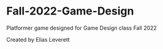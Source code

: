 # Fall-2022-Game-Design

Platformer game designed for Game Design class Fall 2022

Created by Elias Leverett

